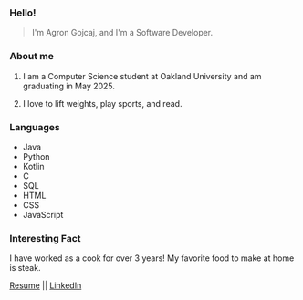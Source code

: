 ### Hello!

 > I'm Agron Gojcaj, and I'm a Software Developer.


### About me
1. I am a Computer Science student at Oakland University and am graduating in May 2025.

2. I love to lift weights, play sports, and read.


### Languages
- Java 
- Python
- Kotlin 
- C
- SQL
- HTML
- CSS
- JavaScript

### Interesting Fact
I have worked as a cook for over 3 years! My favorite food to make at home is steak.

[Resume](https://docs.google.com/document/d/1MmGJf-SGhw5Y5fBfG1kE-oEYPsqsP5Db/edit?usp=sharing&ouid=104194125738334792237&rtpof=true&sd=true) || [LinkedIn](https://www.linkedin.com/in/agron-gojcaj-8a336b226/)

<!---
agron-gojcaj/agron-gojcaj is a ✨ special ✨ repository because its `README.md` (this file) appears on your GitHub profile.
You can click the Preview link to take a look at your changes.
--->

